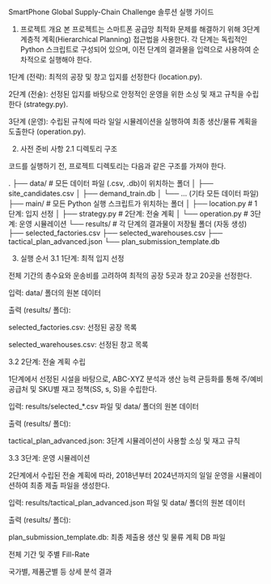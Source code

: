 SmartPhone Global Supply-Chain Challenge 솔루션 실행 가이드
1. 프로젝트 개요
본 프로젝트는 스마트폰 공급망 최적화 문제를 해결하기 위해 3단계 계층적 계획(Hierarchical Planning) 접근법을 사용한다. 각 단계는 독립적인 Python 스크립트로 구성되어 있으며, 이전 단계의 결과물을 입력으로 사용하여 순차적으로 실행해야 한다.

1단계 (전략): 최적의 공장 및 창고 입지를 선정한다 (location.py).

2단계 (전술): 선정된 입지를 바탕으로 안정적인 운영을 위한 소싱 및 재고 규칙을 수립한다 (strategy.py).

3단계 (운영): 수립된 규칙에 따라 일일 시뮬레이션을 실행하여 최종 생산/물류 계획을 도출한다 (operation.py).

2. 사전 준비 사항
2.1 디렉토리 구조

코드를 실행하기 전, 프로젝트 디렉토리는 다음과 같은 구조를 가져야 한다.

.
├── data/                  # 모든 데이터 파일 (.csv, .db)이 위치하는 폴더
│   ├── site_candidates.csv
│   ├── demand_train.db
│   └── ... (기타 모든 데이터 파일)
├── main/                  # 모든 Python 실행 스크립트가 위치하는 폴더
│   ├── location.py        # 1단계: 입지 선정
│   ├── strategy.py        # 2단계: 전술 계획
│   └── operation.py       # 3단계: 운영 시뮬레이션
└── results/               # 각 단계의 결과물이 저장될 폴더 (자동 생성)
    ├── selected_factories.csv
    ├── selected_warehouses.csv
    ├── tactical_plan_advanced.json
    └── plan_submission_template.db

3. 실행 순서
3.1 1단계: 최적 입지 선정

전체 기간의 총수요와 운송비를 고려하여 최적의 공장 5곳과 창고 20곳을 선정한다.

입력: data/ 폴더의 원본 데이터

출력 (results/ 폴더):

selected_factories.csv: 선정된 공장 목록

selected_warehouses.csv: 선정된 창고 목록

3.2 2단계: 전술 계획 수립

1단계에서 선정된 시설을 바탕으로, ABC-XYZ 분석과 생산 능력 균등화를 통해 주/예비 공급처 및 SKU별 재고 정책(SS, s, S)을 수립한다.

입력: results/selected_*.csv 파일 및 data/ 폴더의 원본 데이터

출력 (results/ 폴더):

tactical_plan_advanced.json: 3단계 시뮬레이션이 사용할 소싱 및 재고 규칙

3.3 3단계: 운영 시뮬레이션

2단계에서 수립된 전술 계획에 따라, 2018년부터 2024년까지의 일일 운영을 시뮬레이션하여 최종 제출 파일을 생성한다.

입력: results/tactical_plan_advanced.json 파일 및 data/ 폴더의 원본 데이터

출력 (results/ 폴더):

plan_submission_template.db: 최종 제출용 생산 및 물류 계획 DB 파일

전체 기간 및 주별 Fill-Rate

국가별, 제품군별 등 상세 분석 결과


